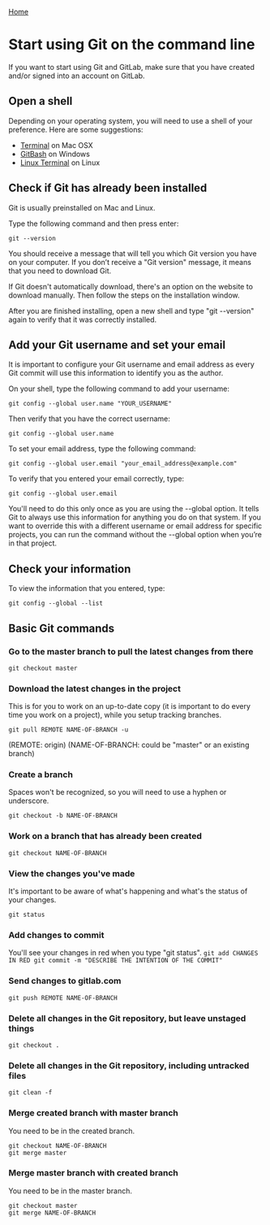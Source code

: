 [Home](README.md)
# Start using Git on the command line

If you want to start using Git and GitLab, make sure that you have created and/or signed into an account on GitLab.
## Open a shell

Depending on your operating system, you will need to use a shell of your preference. Here are some suggestions:
* [Terminal](http://blog.teamtreehouse.com/introduction-to-the-mac-os-x-command-line) on Mac OSX
* [GitBash](https://msysgit.github.io/) on Windows
* [Linux Terminal](http://www.howtogeek.com/140679/beginner-geek-how-to-start-using-the-linux-terminal/) on Linux

## Check if Git has already been installed

Git is usually preinstalled on Mac and Linux.

Type the following command and then press enter:

```
git --version
```

You should receive a message that will tell you which Git version you have on your computer. If you don’t receive a "Git version" message, it means that you need to download Git.

If Git doesn't automatically download, there's an option on the website to download manually. Then follow the steps on the installation window.

After you are finished installing, open a new shell and type "git --version" again to verify that it was correctly installed.

## Add your Git username and set your email 

It is important to configure your Git username and email address as every Git commit will use this information to identify you as the author.

On your shell, type the following command to add your username:
```
git config --global user.name "YOUR_USERNAME"
```
Then verify that you have the correct username:
```
git config --global user.name
```
To set your email address, type the following command:
```
git config --global user.email "your_email_address@example.com"
```
To verify that you entered your email correctly, type:
```
git config --global user.email
```
You'll need to do this only once as you are using the --global option. It tells Git to always use this information for anything you do on that system. If you want to override this with a different username or email address for specific projects, you can run the command without the --global option when you’re in that project.

## Check your information

To view the information that you entered, type:
```
git config --global --list
```

## Basic Git commands
### Go to the master branch to pull the latest changes from there
```
git checkout master
```
### Download the latest changes in the project

This is for you to work on an up-to-date copy (it is important to do every time you work on a project), while you setup tracking branches.
```
git pull REMOTE NAME-OF-BRANCH -u
```
(REMOTE: origin) (NAME-OF-BRANCH: could be "master" or an existing branch)

### Create a branch

Spaces won't be recognized, so you will need to use a hyphen or underscore.
```
git checkout -b NAME-OF-BRANCH
```
### Work on a branch that has already been created
```
git checkout NAME-OF-BRANCH
```
### View the changes you've made

It's important to be aware of what's happening and what's the status of your changes.
```
git status
```
### Add changes to commit

You'll see your changes in red when you type "git status".
``
git add CHANGES IN RED
git commit -m "DESCRIBE THE INTENTION OF THE COMMIT"
``
### Send changes to gitlab.com
```
git push REMOTE NAME-OF-BRANCH
```
### Delete all changes in the Git repository, but leave unstaged things
```
git checkout .
```
### Delete all changes in the Git repository, including untracked files
```
git clean -f
```
### Merge created branch with master branch

You need to be in the created branch.
```
git checkout NAME-OF-BRANCH
git merge master
```
### Merge master branch with created branch

You need to be in the master branch.
```
git checkout master
git merge NAME-OF-BRANCH
```
